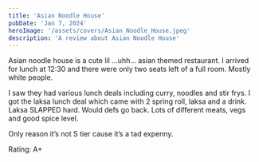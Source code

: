 ```yaml
---
title: 'Asian Noodle House'
pubDate: 'Jan 7, 2024'
heroImage: '/assets/covers/Asian_Noodle_House.jpeg'
description: 'A review about Asian Noodle House'
---
```


Asian noodle house is a cute lil …uhh… asian themed restaurant. I arrived for lunch at 12:30 and there were only two seats left of a full room. Mostly white people.

I saw they had various lunch deals including curry, noodles and stir frys. I got the laksa lunch deal which came with 2 spring roll, laksa and a drink. Laksa SLAPPED hard. Would defs go back. Lots of different meats, vegs and good spice level.

Only reason it’s not S tier cause it’s a tad expenny.

Rating: A+
